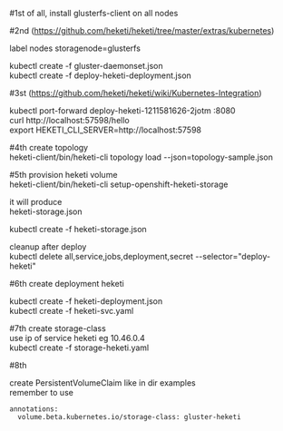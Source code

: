 #1st of all, install glusterfs-client on all nodes

#2nd (https://github.com/heketi/heketi/tree/master/extras/kubernetes)

label nodes storagenode=glusterfs  

kubectl create -f gluster-daemonset.json  
kubectl create -f deploy-heketi-deployment.json  

#3st (https://github.com/heketi/heketi/wiki/Kubernetes-Integration)

kubectl port-forward deploy-heketi-1211581626-2jotm :8080  
curl http://localhost:57598/hello  
export HEKETI_CLI_SERVER=http://localhost:57598  

#4th
create topology  
heketi-client/bin/heketi-cli topology load --json=topology-sample.json  

#5th
provision heketi volume  
heketi-client/bin/heketi-cli setup-openshift-heketi-storage  

it will produce  
heketi-storage.json  

kubectl create -f heketi-storage.json  

cleanup after deploy  
kubectl delete all,service,jobs,deployment,secret --selector="deploy-heketi"  


#6th
create deployment heketi  

kubectl create -f heketi-deployment.json  
kubectl create -f heketi-svc.yaml  

#7th
create storage-class  
use ip of service heketi eg 10.46.0.4  
kubectl create -f storage-heketi.yaml    

#8th

create PersistentVolumeClaim like in dir examples  
remember  to use  

```
annotations:
  volume.beta.kubernetes.io/storage-class: gluster-heketi
```  

